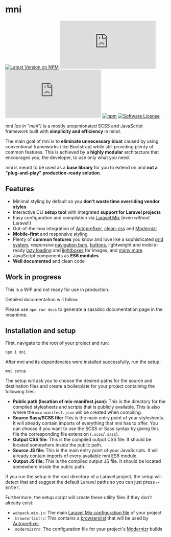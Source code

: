 # mni
[![Latest Version on NPM](https://img.shields.io/npm/v/mni.svg?style=flat-square)](https://npmjs.com/package/mni)
[![Compiled CSS size](https://img.shields.io/github/size/marceickhoff/mni/dist/css/main.css?label=css&color=blue&style=flat-square)](dist/css/main.css)
[![Compiled JS size](https://img.shields.io/github/size/marceickhoff/mni/dist/js/main.js?label=js&color=blue&style=flat-square)](dist/js/main.js)
[![npm](https://img.shields.io/npm/dt/mni.svg?style=flat-square)](https://www.npmjs.com/package/mni)
[![Software License](https://img.shields.io/npm/l/mni.svg?style=flat-square)](LICENSE)

mni _(as in "mini")_ is a mostly unopinionated SCSS and JavaScript framework built with **simplicity and efficiency** in mind.

The main goal of mni is to **eliminate unnecessary bloat** caused by using conventional frameworks (like Bootstrap) while still providing plenty of common features. This is achieved by a **highly modular** architecture that encourages you, the developer, to use only what you need.

mni is meant to be used as a **base library** for you to extend on and **not a "plug-and-play" production-ready solution**.

## Features

* Minimal styling by default so you **don't waste time overriding vendor styles**
* Interactive CLI **setup tool** with integrated **support for Laravel projects**
* Easy configuration and compilation via [Laravel Mix](https://laravel-mix.com/) (even *without* Laravel!)
* Out-of-the-box integration of [Autoprefixer](https://github.com/postcss/autoprefixer), [clean-css](https://github.com/jakubpawlowicz/clean-css) and [Modernizr](https://modernizr.com/)
* **Mobile-first** and responsive styling
* Plenty of **common features** you know and love like a sophisticated [grid system](lib/scss/layout/_grid.scss), responsive [navigation bars](lib/scss/layout/_nav.scss), [buttons](lib/scss/components/_buttons.scss), lightweight and mobile-ready [lazy loading](lib/js/modules/lazy.js) and [lightboxes](lib/js/modules/lightbox.js) for images, and [many more](lib)
* JavaScript components as **ES6 modules**
* **Well documented** and clean code

## Work in progress

This is a WIP and not ready for use in production.

Detailed documentation will follow.

Please use ``npm run docs`` to generate a sassdoc documentation page in the meantime.

## Installation and setup

First, navigate to the root of your project and run:

```
npm i mni
```

After mni and its dependencies were installed successfully, run the setup:

```
mni setup
```

The setup will ask you to choose the desired paths for the source and destination files and create a boilerplate for your project containing the following files:

* **Public path (location of mix-manifest.json):** This is the directory for the compiled stylesheets and scripts that is publicly available. This is also where the ``mix-manifest.json`` will be created when compiling.
* **Source Sass/SCSS file:** This is the main entry point of your stylesheets. It will already contain imports of everything that mni has to offer. You can choose if you want to use the SCSS or Sass syntax by giving this file the corresponding file extension (``.scss``/``.sass``).
* **Output CSS file:** This is the compiled output CSS file. It should be located somewhere inside the public path.
* **Source JS file:** This is the main entry point of your JavaScripts. It will already contain imports of every available mni ES6 module.
* **Output JS file:** This is the compiled output JS file. It should be located somewhere inside the public path.

If you run the setup in the root directory of a Laravel project, the setup will detect that and suggest the default Laravel paths so you can just press <kbd>↵ Enter</kbd>.

Furthermore, the setup script will create these utility files if they don't already exist:

* ``webpack.mix.js``: The main [Laravel Mix configuration file](https://laravel-mix.com/docs/5.0/basic-example) of your project
* ``.browserlistrc``: This contains a [browserslist](https://github.com/browserslist/browserslist) that will be used by [Autoprefixer](https://github.com/postcss/autoprefixer)
* ``.modernizrrc``: The configuration file for your project's [Modernizr](https://github.com/Modernizr/Modernizr) builds